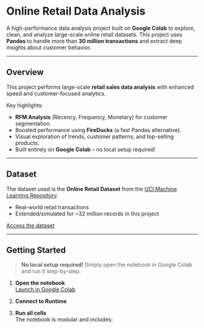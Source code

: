 # Online Retail Data Analysis

A high-performance data analysis project built on **Google Colab** to explore, clean, and analyze large-scale online retail datasets. This project uses **Pandas** to handle more than **30 million transactions** and extract deep insights about customer behavior.

---

## Overview

This project performs large-scale **retail sales data analysis** with enhanced speed and customer-focused analytics.

Key highlights:
- **RFM Analysis** (Recency, Frequency, Monetary) for customer segmentation.
- Boosted performance using **FireDucks** (a fast Pandas alternative).
- Visual exploration of trends, customer patterns, and top-selling products.
- Built entirely on **Google Colab** – no local setup required!

---

## Dataset

The dataset used is the **Online Retail Dataset** from the [UCI Machine Learning Repository](https://archive.ics.uci.edu/ml/datasets/Online+Retail).

- Real-world retail transactions
- Extended/simulated for ~32 million records in this project

[Access the dataset](https://archive.ics.uci.edu/ml/datasets/Online+Retail)

---

## Getting Started

> **No local setup required!** Simply open the notebook in Google Colab and run it step-by-step.

1. **Open the notebook**  
   [Launch in Google Colab](https://colab.research.google.com/github/rahaneom/online-retail-data-analysis/blob/master/onlineretail.ipynb)

2. **Connect to Runtime**

3. **Run all cells**  
   The notebook is modular and includes:
